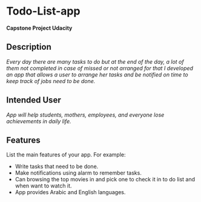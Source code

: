 # Todo-List-app
**Capstone Project Udacity**

## Description

*Every day there are many tasks to do but at the end of the day, a lot of them not completed in case of missed or not arranged for that I developed an app that allows a user to arrange her tasks and be notified on time to keep track of jobs need to be done.*

## Intended User

*App will help students, mothers, employees, and everyone lose achievements in daily life.*

## Features
List the main features of your app. For example:
- Write tasks that need to be done.
- Make notifications using alarm to remember tasks.
- Can browsing the top movies in and pick one to check it in to do list and when want to watch it.
- App provides Arabic and English languages.
